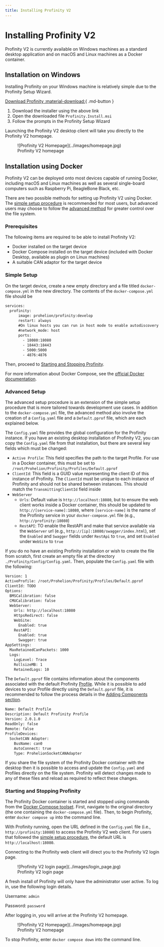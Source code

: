 ```yaml
---
title: Installing Profinity V2
---
```


# Installing Profinity V2

Profinity V2 is currently available on Windows machines as a standard desktop application and on macOS and Linux machines as a Docker container.

## Installation on Windows

Installing Profinity on your Windows machine is relatively simple due to the Profinity Setup Wizard.

[Download Profinity :material-download:](https://github.com/Prohelion/Profinity/releases/latest/download/Profinity.install.msi){ .md-button }

1. Download the installer using the above link
2. Open the downloaded file `Profinity.Install.msi`
3. Follow the prompts in the Profinity Setup Wizard

Launching the Profinity V2 desktop client will take you directly to the Profinity V2 homepage.

<figure markdown>
![Profinity V2 Homepage](../images/homepage.jpg)
<figcaption>Profinity V2 homepage</figcaption>
</figure>

## Installation using Docker

Profinity V2 can be deployed onto most devices capable of running Docker, including macOS and Linux machines as well as several single-board computers such as Raspberry Pi, BeagleBone Black, etc.

There are two possible methods for setting up Profinity V2 using Docker. The [simple setup procedure](#simple-setup) is recommended for most users, but advanced users may choose to follow the [advanced method](#advanced-setup) for greater control over the file system.

### Prerequisites

The following items are required to be able to install Profinity V2:

- Docker installed on the target device
- Docker Compose installed on the target device (included with Docker Desktop, available as plugin on Linux machines)
- A suitable CAN adaptor for the target device

### Simple Setup

On the target device, create a new empty directory and a file titled `docker-compose.yml` in the new directory. The contents of the `docker-compose.yml` file should be

```
services:
  profinity:
      image: prohelion/profinity:develop
      restart: always
      #On linux hosts you can run in host mode to enable autodiscovery
      #network_mode: host
      ports:
        - 18080:18080
        - 18443:18443
        - 5000:5000
        - 4876:4876
```

Then, proceed to [Starting and Stopping Profinity](#starting-and-stopping-profinity).

For more information about Docker Compose, see the [official Docker documentation](https://docs.docker.com/compose/).

### Advanced Setup

The advanced setup procedure is an extension of the simple setup procedure that is more tailored towards development use cases. In addition to the `docker-compose.yml` file, the advanced method also involve the creation of a `Config.yaml` file and a `Default.pprof` file, which are each explained below.

The `Config.yaml` file provides the global configuration for the Profinity instance. If you have an existing desktop installation of Profinity V2, you can copy the `Config.yaml` file from that installation, but there are several key fields which must be changed:

- `Active Profile`: This field specifies the path to the target Profile. For use in a Docker container, this must be set to `/root/Prohelion/Profinity/Profiles/Default.pprof`
- `ClientId`: This field is a GUID value representing the client ID of this instance of Profinity. The `ClientId` must be unique to each instance of Profinity and should not be shared between instances. This should match the `TransmittingClientId` field inside
- `WebServer`
    - `Urls`: Default value is `http://localhost:18080`, but to ensure the web client works inside a Docker container, this should be updated to `http://[service-name]:18080`, where `[service-name]` is the name of the Profinity service in your `docker-compose.yml` file (e.g., `http://profinity:18080`)
    - `RestAPI`: TO enable the RestAPI and make that service available via the `WebServer` url (e.g., `http://[ip]:18080/swagger/index.html`), set the `Enabled` and `Swagger` fields under `RestApi` to `true`, and set `Enabled` under `WebSite` to `true` 

If you do no have an existing Profinity installation or wish to create the file from scratch, first create an empty file at the directory `./Profinity/Config/Config.yaml`. Then, populate the `Config.yaml` file with the following:

```
Version: 1
ActiveProfile: /root/Prohelion/Profinity/Profiles/Default.pprof
ClientId: TODO
Options:
  BMSCalibration: false
  CMUCalibration: false
  WebServer:
    Urls: http://localhost:18080
    HttpsRedirect: false
    WebSite:
      Enabled: true
    RestAPI:
      Enabled: true
      Swagger: true
AppSettings:
  MaxRetainedCanPackets: 1000
  Logs:
    LogLevel: Trace
    RollsizeMB: 1
    RetainedLogs: 10
```

The `Default.pprof` file contains information about the components associated with the default Profinity [Profile](Profiles.md). While it is possible to add devices to your Profile directly using the `Default.pprof` file, it is recommended to follow the process details in the [Adding Components section](Adding_New_Items.md).

```
Name: Default Profile
Description: Default Profinity Profile
Version: 2.0.1.0
ReadOnly: false
Remote: false
ProfileDevices:
  SocketCAN Adapter:
    BusName: can0
    AutoConnect: true
    Type: ProhelionSocketCANAdapter
```

If you share the file system of the Profinity Docker container with the desktop then it is possible to access and update the `Config.yaml` and Profiles directly on the file system. Profinity will detect changes made to any of these files and reload as required to reflect these changes.

### Starting and Stopping Profinity

The Profinity Docker container is started and stopped using commands from the [Docker Compose toolset](https://docs.docker.com/compose/reference/). First, navigate to the original directory (the one containing the `docker-compose.yml` file). Then, to begin Profinity, enter `docker compose up` into the command line.

With Profinity running, open the URL defined in the `Config.yaml` file (i.e., `http://profinity:18080`) to access the Profinity V2 web client. For users that followed the [simple setup procedure](#simple-setup), the default URL is `http://localhost:18080`.

Connecting to the Profinity web client will direct you to the Profinity V2 login page. 

<figure markdown>
![Profinity V2 login page](../images/login_page.jpg)
<figcaption>Profinity V2 login page</figcaption>
</figure>

A fresh install of Profinity will only have the administrator user active. To log in, use the following login details.

Username: `admin`

Password: `password`

After logging in, you will arrive at the Profinity V2 homepage.

<figure markdown>
![Profinity V2 Homepage](../images/homepage.jpg)
<figcaption>Profinity V2 homepage</figcaption>
</figure>

To stop Profinity, enter `docker compose down` into the command line.